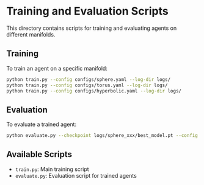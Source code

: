 # Training and Evaluation Scripts

This directory contains scripts for training and evaluating agents on different manifolds.

## Training

To train an agent on a specific manifold:
```bash
python train.py --config configs/sphere.yaml --log-dir logs/
python train.py --config configs/torus.yaml --log-dir logs/
python train.py --config configs/hyperbolic.yaml --log-dir logs/
```

## Evaluation

To evaluate a trained agent:
```bash
python evaluate.py --checkpoint logs/sphere_xxx/best_model.pt --config configs/sphere.yaml --render
```

## Available Scripts

- `train.py`: Main training script
- `evaluate.py`: Evaluation script for trained agents